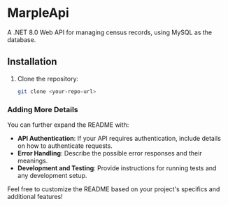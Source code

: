 # MarpleApi

A .NET 8.0 Web API for managing census records, using MySQL as the database.

## Installation

1. Clone the repository:
   ```bash
   git clone <your-repo-url>
   ```

### Adding More Details

You can further expand the README with:

- **API Authentication**: If your API requires authentication, include details on how to authenticate requests.
- **Error Handling**: Describe the possible error responses and their meanings.
- **Development and Testing**: Provide instructions for running tests and any development setup.

Feel free to customize the README based on your project's specifics and additional features!
